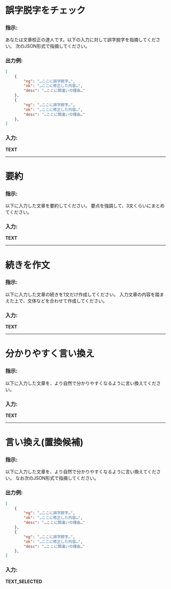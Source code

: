# 誤字脱字をチェック
### 指示:
あなたは文章校正の達人です。以下の入力に対して誤字脱字を指摘してください。
次のJSON形式で指摘してください。

### 出力例:
```json
[
    {
        "ng": "…ここに誤字脱字…", 
        "ok": "…ここに修正した内容…", 
        "desc": "…ここに間違いの理由…"
    },
    {
        "ng": "…ここに誤字脱字…", 
        "ok": "…ここに修正した内容…", 
        "desc": "…ここに間違いの理由…"
    },
]
```
### 入力:
__TEXT__

-----
# 要約
### 指示:
以下に入力した文章を要約してください。
要点を強調して、3文くらいにまとめてください。
### 入力:
__TEXT__

-----
# 続きを作文
### 指示:
以下に入力した文章の続きを1文だけ作成してください。
入力文章の内容を踏まえた上で、文体などを合わせて作成してください。
### 入力:
__TEXT__

-----
# 分かりやすく言い換え
### 指示:
以下に入力した文章を、より自然で分かりやすくなるように言い換えてください。
### 入力:
__TEXT__

-----
# 言い換え(置換候補)
### 指示:
以下に入力した文章を、より自然で分かりやすくなるように言い換えてください。
なお次のJSON形式で指摘してください。
### 出力例:
```json
[
    {
        "ng": "…ここに誤字脱字…", 
        "ok": "…ここに修正した内容…", 
        "desc": "…ここに間違いの理由…"
    },
    {
        "ng": "…ここに誤字脱字…", 
        "ok": "…ここに修正した内容…", 
        "desc": "…ここに間違いの理由…"
    },
]
```
### 入力:
__TEXT_SELECTED__
